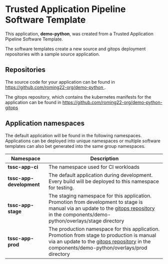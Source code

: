 # Trusted Application Pipeline Software Template

This application, **demo-python**, was created from a Trusted Application Pipeline Software Template.

The software templates create a new source and gitops deployment repositories with a sample source application. 

## Repositories

The source code for your application can be found in [https://github.com/roming22-org/demo-python ](https://github.com/roming22-org/demo-python ).
 
The gitops repository, which contains the kubernetes manifests for the application can be found in 
[https://github.com/roming22-org/demo-python-gitops ](https://github.com/roming22-org/demo-python-gitops ) 

## Application namespaces 

The default application will be found in the following namespaces. Applications can be deployed into unique namespaces or multiple software templates can also bet generated into the same group namespaces.  

|  Namespace   |  Description   |  
| -------- | -------- |
| **tssc-app-ci** | The namespace used for CI workloads |
| **tssc-app-development** | The default application during development. Every build will be deployed to this namespace for testing. |
| **tssc-app-stage** | The staging namespace for this application. Promotion from development to stage is manual via an update to the [gitops repository](https://github.com/roming22-org/demo-python-gitops ) in the components/demo-python/overlays/stage directory |
| **tssc-app-prod** | The production namespace for this application. Promotion from stage to production is manual via an update to the [gitops repository](https://github.com/roming22-org/demo-python-gitops ) in the components/demo-python/overlays/prod directory |